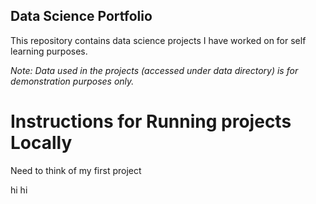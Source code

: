 ## Data Science Portfolio

This repository contains data science projects I have worked on for self learning purposes.

_Note: Data used in the projects (accessed under data directory) is for demonstration purposes only._


# Instructions for Running projects Locally
Need to think of my first project

hi hi
